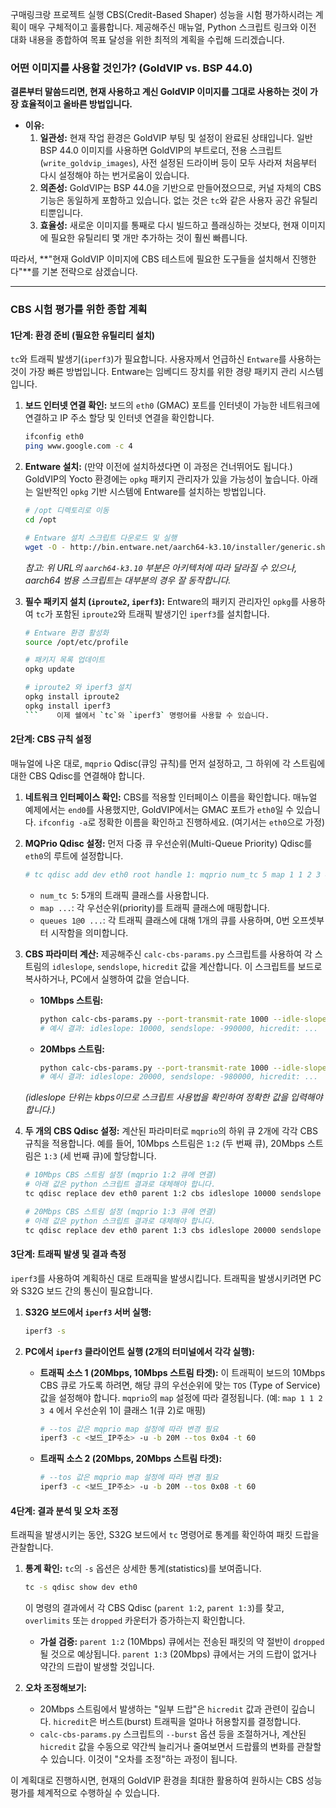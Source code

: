 구매링크랑 프로젝트 실행
 CBS(Credit-Based Shaper) 성능을 시험 평가하시려는 계획이 매우 구체적이고 훌륭합니다. 제공해주신 매뉴얼, Python 스크립트 링크와 이전 대화 내용을 종합하여 목표 달성을 위한 최적의 계획을 수립해 드리겠습니다.

### 어떤 이미지를 사용할 것인가? (GoldVIP vs. BSP 44.0)

**결론부터 말씀드리면, 현재 사용하고 계신 GoldVIP 이미지를 그대로 사용하는 것이 가장 효율적이고 올바른 방법입니다.**

*   **이유:**
    1.  **일관성:** 현재 작업 환경은 GoldVIP 부팅 및 설정이 완료된 상태입니다. 일반 BSP 44.0 이미지를 사용하면 GoldVIP의 부트로더, 전용 스크립트(`write_goldvip_images`), 사전 설정된 드라이버 등이 모두 사라져 처음부터 다시 설정해야 하는 번거로움이 있습니다.
    2.  **의존성:** GoldVIP는 BSP 44.0을 기반으로 만들어졌으므로, 커널 자체의 CBS 기능은 동일하게 포함하고 있습니다. 없는 것은 `tc`와 같은 사용자 공간 유틸리티뿐입니다.
    3.  **효율성:** 새로운 이미지를 통째로 다시 빌드하고 플래싱하는 것보다, 현재 이미지에 필요한 유틸리티 몇 개만 추가하는 것이 훨씬 빠릅니다.

따라서, **"현재 GoldVIP 이미지에 CBS 테스트에 필요한 도구들을 설치해서 진행한다"**를 기본 전략으로 삼겠습니다.

---

### CBS 시험 평가를 위한 종합 계획

#### 1단계: 환경 준비 (필요한 유틸리티 설치)

`tc`와 트래픽 발생기(`iperf3`)가 필요합니다. 사용자께서 언급하신 `Entware`를 사용하는 것이 가장 빠른 방법입니다. Entware는 임베디드 장치를 위한 경량 패키지 관리 시스템입니다.

1.  **보드 인터넷 연결 확인:**
    보드의 `eth0` (GMAC) 포트를 인터넷이 가능한 네트워크에 연결하고 IP 주소 할당 및 인터넷 연결을 확인합니다.
    ```bash
    ifconfig eth0
    ping www.google.com -c 4 
    ```

2.  **Entware 설치:**
    (만약 이전에 설치하셨다면 이 과정은 건너뛰어도 됩니다.)
    GoldVIP의 Yocto 환경에는 `opkg` 패키지 관리자가 있을 가능성이 높습니다. 아래는 일반적인 `opkg` 기반 시스템에 Entware를 설치하는 방법입니다.
    ```bash
    # /opt 디렉토리로 이동
    cd /opt
    
    # Entware 설치 스크립트 다운로드 및 실행
    wget -O - http://bin.entware.net/aarch64-k3.10/installer/generic.sh | sh
    ```
    *참고: 위 URL의 `aarch64-k3.10` 부분은 아키텍처에 따라 달라질 수 있으나, aarch64 범용 스크립트는 대부분의 경우 잘 동작합니다.*

3.  **필수 패키지 설치 (`iproute2`, `iperf3`):**
    Entware의 패키지 관리자인 `opkg`를 사용하여 `tc`가 포함된 `iproute2`와 트래픽 발생기인 `iperf3`를 설치합니다.
    ```bash
    # Entware 환경 활성화
    source /opt/etc/profile
    
    # 패키지 목록 업데이트
    opkg update
    
    # iproute2 와 iperf3 설치
    opkg install iproute2
    opkg install iperf3
    ```    이제 쉘에서 `tc`와 `iperf3` 명령어를 사용할 수 있습니다.

#### 2단계: CBS 규칙 설정

매뉴얼에 나온 대로, `mqprio` Qdisc(큐잉 규칙)를 먼저 설정하고, 그 하위에 각 스트림에 대한 CBS Qdisc를 연결해야 합니다.

1.  **네트워크 인터페이스 확인:** CBS를 적용할 인터페이스 이름을 확인합니다. 매뉴얼 예제에서는 `end0`를 사용했지만, GoldVIP에서는 GMAC 포트가 `eth0`일 수 있습니다. `ifconfig -a`로 정확한 이름을 확인하고 진행하세요. (여기서는 `eth0`으로 가정)

2.  **MQPrio Qdisc 설정:**
    먼저 다중 큐 우선순위(Multi-Queue Priority) Qdisc를 `eth0`의 루트에 설정합니다.
    ```bash
    # tc qdisc add dev eth0 root handle 1: mqprio num_tc 5 map 1 1 2 3 4 queues 1@0 1@1 1@2 1@3 1@4
    ```
    *   `num_tc 5`: 5개의 트래픽 클래스를 사용합니다.
    *   `map ...`: 각 우선순위(priority)를 트래픽 클래스에 매핑합니다.
    *   `queues 1@0 ...`: 각 트래픽 클래스에 대해 1개의 큐를 사용하며, 0번 오프셋부터 시작함을 의미합니다.

3.  **CBS 파라미터 계산:**
    제공해주신 `calc-cbs-params.py` 스크립트를 사용하여 각 스트림의 `idleslope`, `sendslope`, `hicredit` 값을 계산합니다. 이 스크립트를 보드로 복사하거나, PC에서 실행하여 값을 얻습니다.
    *   **10Mbps 스트림:**
        ```bash
        python calc-cbs-params.py --port-transmit-rate 1000 --idle-slope 10
        # 예시 결과: idleslope: 10000, sendslope: -990000, hicredit: ...
        ```
    *   **20Mbps 스트림:**
        ```bash
        python calc-cbs-params.py --port-transmit-rate 1000 --idle-slope 20
        # 예시 결과: idleslope: 20000, sendslope: -980000, hicredit: ...
        ```
    *(idleslope 단위는 kbps이므로 스크립트 사용법을 확인하여 정확한 값을 입력해야 합니다.)*

4.  **두 개의 CBS Qdisc 설정:**
    계산된 파라미터로 `mqprio`의 하위 큐 2개에 각각 CBS 규칙을 적용합니다. 예를 들어, 10Mbps 스트림은 `1:2` (두 번째 큐), 20Mbps 스트림은 `1:3` (세 번째 큐)에 할당합니다.
    ```bash
    # 10Mbps CBS 스트림 설정 (mqprio 1:2 큐에 연결)
    # 아래 값은 python 스크립트 결과로 대체해야 합니다.
    tc qdisc replace dev eth0 parent 1:2 cbs idleslope 10000 sendslope -990000 hicredit <값1> locredit <값2> offload 1
    
    # 20Mbps CBS 스트림 설정 (mqprio 1:3 큐에 연결)
    # 아래 값은 python 스크립트 결과로 대체해야 합니다.
    tc qdisc replace dev eth0 parent 1:3 cbs idleslope 20000 sendslope -980000 hicredit <값3> locredit <값4> offload 1
    ```

#### 3단계: 트래픽 발생 및 결과 측정

`iperf3`를 사용하여 계획하신 대로 트래픽을 발생시킵니다. 트래픽을 발생시키려면 PC와 S32G 보드 간의 통신이 필요합니다.

1.  **S32G 보드에서 `iperf3` 서버 실행:**
    ```bash
    iperf3 -s
    ```

2.  **PC에서 `iperf3` 클라이언트 실행 (2개의 터미널에서 각각 실행):**
    *   **트래픽 소스 1 (20Mbps, 10Mbps 스트림 타겟):**
        이 트래픽이 보드의 10Mbps CBS 큐로 가도록 하려면, 해당 큐의 우선순위에 맞는 `TOS` (Type of Service) 값을 설정해야 합니다. `mqprio`의 `map` 설정에 따라 결정됩니다. (예: `map 1 1 2 3 4` 에서 우선순위 1이 클래스 1(큐 2)로 매핑)
        ```bash
        # --tos 값은 mqprio map 설정에 따라 변경 필요
        iperf3 -c <보드_IP주소> -u -b 20M --tos 0x04 -t 60 
        ```

    *   **트래픽 소스 2 (20Mbps, 20Mbps 스트림 타겟):**
        ```bash
        # --tos 값은 mqprio map 설정에 따라 변경 필요
        iperf3 -c <보드_IP주소> -u -b 20M --tos 0x08 -t 60
        ```

#### 4단계: 결과 분석 및 오차 조정

트래픽을 발생시키는 동안, S32G 보드에서 `tc` 명령어로 통계를 확인하여 패킷 드랍을 관찰합니다.

1.  **통계 확인:**
    `tc`의 `-s` 옵션은 상세한 통계(statistics)를 보여줍니다.
    ```bash
    tc -s qdisc show dev eth0
    ```
    이 명령의 결과에서 각 CBS Qdisc (`parent 1:2`, `parent 1:3`)를 찾고, `overlimits` 또는 `dropped` 카운터가 증가하는지 확인합니다.
    *   **가설 검증:** `parent 1:2` (10Mbps) 큐에서는 전송된 패킷의 약 절반이 `dropped` 될 것으로 예상됩니다. `parent 1:3` (20Mbps) 큐에서는 거의 드랍이 없거나 약간의 드랍이 발생할 것입니다.

2.  **오차 조정해보기:**
    *   20Mbps 스트림에서 발생하는 "일부 드랍"은 `hicredit` 값과 관련이 깊습니다. `hicredit`은 버스트(burst) 트래픽을 얼마나 허용할지를 결정합니다.
    *   `calc-cbs-params.py` 스크립트의 `--burst` 옵션 등을 조절하거나, 계산된 `hicredit` 값을 수동으로 약간씩 늘리거나 줄여보면서 드랍률의 변화를 관찰할 수 있습니다. 이것이 "오차를 조정"하는 과정이 됩니다.

이 계획대로 진행하시면, 현재의 GoldVIP 환경을 최대한 활용하여 원하시는 CBS 성능 평가를 체계적으로 수행하실 수 있습니다.
